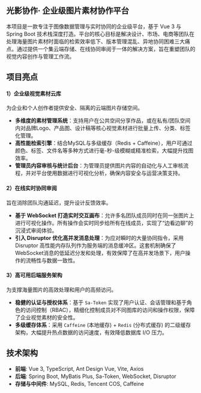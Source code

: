 ## 光影协作· 企业级图片素材协作平台

本项目是一款专注于图像数据管理与实时协同的企业级平台，基于 Vue 3 与 Spring Boot 技术栈深度打造。平台的核心目标是解决设计、市场、电商等团队在处理海量图片素材时面临的检索效率低下、版本管理混乱、异地协同困难三大痛点。通过提供一个集云端存储、在线协同审阅于一体的解决方案，旨在重塑团队的视觉内容创作与管理工作流。

## 项目亮点

#### 1）企业级视觉素材云库

为企业和个人创作者提供安全、隔离的云端图片存储空间。

- **多维度的素材管理系统**：支持用户在公共空间分享作品，或在私有/团队空间内对品牌Logo、产品图、设计稿等核心视觉素材进行批量上传、分类、标签化管理。
- **高性能检索引擎**：结合MySQL与多级缓存（Redis + Caffeine），用户可通过颜色、标签、文件名等多种方式进行毫-秒-级模糊或精准检索，大幅提升找图效率。
- **管理员内容审核与统计后台**：为管理员提供图片内容的自动化与人工审核流程，并对平台使用数据进行可视化分析，确保内容安全与运营决策支持。

#### 2）在线实时协同审阅

旨在消除团队沟通延迟，提升设计反馈效率。

- **基于 WebSocket 打造实时交互画布**：允许多名团队成员同时在同一张图片上进行可视化操作。所有操作会实时同步给所有在线成员，实现了“边看边聊”的沉浸式审阅体验。
- **引入 Disruptor 优化高并发消息处理**：为应对瞬时的大量协同指令，采用 Disruptor 高性能内存队列作为服务端的消息缓冲区。这套机制确保了WebSocket消息的低延迟分发和处理，有效保障了在高并发场景下，用户操作的流畅性与数据一致性。

#### 3）高可用后端服务架构

为支撑海量图片的高效处理和用户的高频访问。

- **稳健的认证与授权体系**：基于 `Sa-Token` 实现了用户认证、会话管理和基于角色的访问控制（RBAC），精细化控制成员对不同图库的访问和操作权限，保障了企业视觉素材的安全性。
- **多级缓存体系**：采用 `Caffeine` (本地缓存) + `Redis` (分布式缓存) 的二级缓存架构，大幅提升热点数据的访问速度，有效降低数据库 I/O 压力。

## 技术架构

- **前端**: Vue 3, TypeScript, Ant Design Vue, Vite, Axios
- **后端**: Spring Boot, MyBatis Plus, Sa-Token, WebSocket, Disruptor
- **存储与中间件**: MySQL, Redis, Tencent COS, Caffeine



